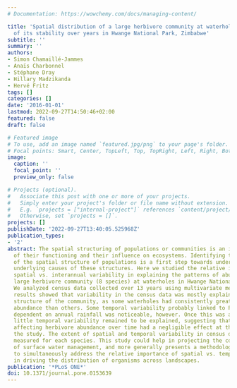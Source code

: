 ```yaml
---
# Documentation: https://wowchemy.com/docs/managing-content/

title: 'Spatial distribution of a large herbivore community at waterholes: An assessment
  of its stability over years in Hwange National Park, Zimbabwe'
subtitle: ''
summary: ''
authors:
- Simon Chamaillé-Jammes
- Anaïs Charbonnel
- Stéphane Dray
- Hillary Madzikanda
- Hervé Fritz
tags: []
categories: []
date: '2016-01-01'
lastmod: 2022-09-27T14:50:46+02:00
featured: false
draft: false

# Featured image
# To use, add an image named `featured.jpg/png` to your page's folder.
# Focal points: Smart, Center, TopLeft, Top, TopRight, Left, Right, BottomLeft, Bottom, BottomRight.
image:
  caption: ''
  focal_point: ''
  preview_only: false

# Projects (optional).
#   Associate this post with one or more of your projects.
#   Simply enter your project's folder or file name without extension.
#   E.g. `projects = ["internal-project"]` references `content/project/deep-learning/index.md`.
#   Otherwise, set `projects = []`.
projects: []
publishDate: '2022-09-27T13:40:05.525968Z'
publication_types:
- '2'
abstract: The spatial structuring of populations or communities is an important driver
  of their functioning and their influence on ecosystems. Identifying the (in)stability
  of the spatial structure of populations is a first step towards understanding the
  underlying causes of these structures. Here we studied the relative importance of
  spatial vs. interannual variability in explaining the patterns of abundance of a
  large herbivore community (8 species) at waterholes in Hwange National Park (Zimbabwe).
  We analyzed census data collected over 13 years using multivariate methods. Our
  results showed that variability in the census data was mostly explained by the spatial
  structure of the community, as some waterholes had consistently greater herbivore
  abundance than others. Some temporal variability probably linked to Park-scale migration
  dependent on annual rainfall was noticeable, however. Once this was accounted for,
  little temporal variability remained to be explained, suggesting that other factors
  affecting herbivore abundance over time had a negligible effect at the scale of
  the study. The extent of spatial and temporal variability in census data was also
  measured for each species. This study could help in projecting the consequences
  of surface water management, and more generally presents a methodological framework
  to simultaneously address the relative importance of spatial vs. temporal effects
  in driving the distribution of organisms across landscapes.
publication: '*PLoS ONE*'
doi: 10.1371/journal.pone.0153639
---
```

